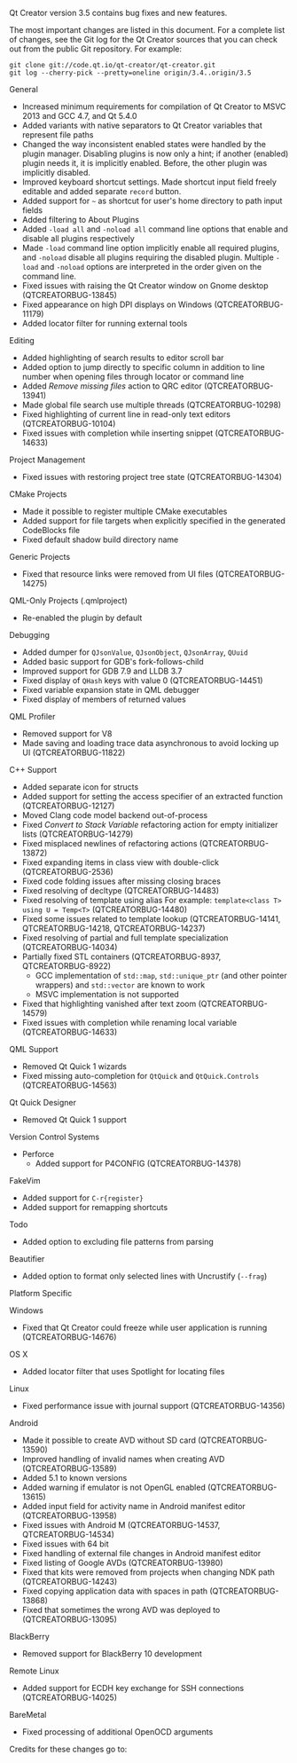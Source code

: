 Qt Creator version 3.5 contains bug fixes and new features.

The most important changes are listed in this document. For a complete
list of changes, see the Git log for the Qt Creator sources that
you can check out from the public Git repository. For example:

    git clone git://code.qt.io/qt-creator/qt-creator.git
    git log --cherry-pick --pretty=oneline origin/3.4..origin/3.5

General

* Increased minimum requirements for compilation of Qt Creator to
  MSVC 2013 and GCC 4.7, and Qt 5.4.0
* Added variants with native separators to Qt Creator variables that
  represent file paths
* Changed the way inconsistent enabled states were handled by the
  plugin manager. Disabling plugins is now only a hint; if another
  (enabled) plugin needs it, it is implicitly enabled. Before, the
  other plugin was implicitly disabled.
* Improved keyboard shortcut settings. Made shortcut input field
  freely editable and added separate `record` button.
* Added support for `~` as shortcut for user's home directory to
  path input fields
* Added filtering to About Plugins
* Added `-load all` and `-noload all` command line options that
  enable and disable all plugins respectively
* Made `-load` command line option implicitly enable all required
  plugins, and `-noload` disable all plugins requiring the
  disabled plugin. Multiple `-load` and `-noload` options are
  interpreted in the order given on the command line.
* Fixed issues with raising the Qt Creator window on Gnome desktop
  (QTCREATORBUG-13845)
* Fixed appearance on high DPI displays on Windows
  (QTCREATORBUG-11179)
* Added locator filter for running external tools

Editing

* Added highlighting of search results to editor scroll bar
* Added option to jump directly to specific column in addition to
  line number when opening files through locator or command line
* Added *Remove missing files* action to QRC editor
  (QTCREATORBUG-13941)
* Made global file search use multiple threads (QTCREATORBUG-10298)
* Fixed highlighting of current line in read-only text editors
  (QTCREATORBUG-10104)
* Fixed issues with completion while inserting snippet (QTCREATORBUG-14633)

Project Management

* Fixed issues with restoring project tree state (QTCREATORBUG-14304)

CMake Projects

* Made it possible to register multiple CMake executables
* Added support for file targets when explicitly specified in the
  generated CodeBlocks file
* Fixed default shadow build directory name

Generic Projects

* Fixed that resource links were removed from UI files
  (QTCREATORBUG-14275)

QML-Only Projects (.qmlproject)

* Re-enabled the plugin by default

Debugging

* Added dumper for `QJsonValue`, `QJsonObject`, `QJsonArray`, `QUuid`
* Added basic support for GDB's fork-follows-child
* Improved support for GDB 7.9 and LLDB 3.7
* Fixed display of `QHash` keys with value 0 (QTCREATORBUG-14451)
* Fixed variable expansion state in QML debugger
* Fixed display of members of returned values

QML Profiler

* Removed support for V8
* Made saving and loading trace data asynchronous to avoid
  locking up UI (QTCREATORBUG-11822)

C++ Support

* Added separate icon for structs
* Added support for setting the access specifier of an extracted function (QTCREATORBUG-12127)
* Moved Clang code model backend out-of-process
* Fixed *Convert to Stack Variable* refactoring action for empty
  initializer lists (QTCREATORBUG-14279)
* Fixed misplaced newlines of refactoring actions (QTCREATORBUG-13872)
* Fixed expanding items in class view with double-click
  (QTCREATORBUG-2536)
* Fixed code folding issues after missing closing braces
* Fixed resolving of decltype (QTCREATORBUG-14483)
* Fixed resolving of template using alias
  For example: `template<class T> using U = Temp<T>` (QTCREATORBUG-14480)
* Fixed some issues related to template lookup (QTCREATORBUG-14141,
  QTCREATORBUG-14218, QTCREATORBUG-14237)
* Fixed resolving of partial and full template specialization (QTCREATORBUG-14034)
* Partially fixed STL containers (QTCREATORBUG-8937, QTCREATORBUG-8922)
    * GCC implementation of `std::map`, `std::unique_ptr` (and other pointer wrappers)
      and `std::vector` are known to work
    * MSVC implementation is not supported
* Fixed that highlighting vanished after text zoom (QTCREATORBUG-14579)
* Fixed issues with completion while renaming local variable (QTCREATORBUG-14633)

QML Support

* Removed Qt Quick 1 wizards
* Fixed missing auto-completion for `QtQuick` and `QtQuick.Controls`
  (QTCREATORBUG-14563)

Qt Quick Designer

* Removed Qt Quick 1 support

Version Control Systems

* Perforce
    * Added support for P4CONFIG (QTCREATORBUG-14378)

FakeVim

* Added support for `C-r{register}`
* Added support for remapping shortcuts

Todo

* Added option to excluding file patterns from parsing

Beautifier

* Added option to format only selected lines with Uncrustify (`--frag`)

Platform Specific

Windows

* Fixed that Qt Creator could freeze while user application is running
  (QTCREATORBUG-14676)

OS X

* Added locator filter that uses Spotlight for locating files

Linux

* Fixed performance issue with journal support (QTCREATORBUG-14356)

Android

* Made it possible to create AVD without SD card (QTCREATORBUG-13590)
* Improved handling of invalid names when creating AVD
  (QTCREATORBUG-13589)
* Added 5.1 to known versions
* Added warning if emulator is not OpenGL enabled
  (QTCREATORBUG-13615)
* Added input field for activity name in Android manifest editor
  (QTCREATORBUG-13958)
* Fixed issues with Android M (QTCREATORBUG-14537, QTCREATORBUG-14534)
* Fixed issues with 64 bit
* Fixed handling of external file changes in Android manifest editor
* Fixed listing of Google AVDs (QTCREATORBUG-13980)
* Fixed that kits were removed from projects when changing NDK path
  (QTCREATORBUG-14243)
* Fixed copying application data with spaces in path
  (QTCREATORBUG-13868)
* Fixed that sometimes the wrong AVD was deployed to
  (QTCREATORBUG-13095)

BlackBerry

* Removed support for BlackBerry 10 development

Remote Linux

* Added support for ECDH key exchange for SSH connections
  (QTCREATORBUG-14025)

BareMetal

* Fixed processing of additional OpenOCD arguments

Credits for these changes go to:
